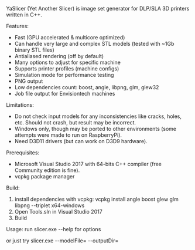 YaSlicer (Yet Another Slicer) is image set generator for DLP/SLA 3D printers written in C++.

Features:
- Fast (GPU accelerated & multicore optimized)
- Can handle very large and complex STL models (tested with ~1Gb binary STL files)
- Antialiased rendering (off by default)
- Many options to adjust for specific machine
- Supports printer profiles (machine configs)
- Simulation mode for performance testing
- PNG output
- Low dependencies count: boost, angle, libpng, glm, glew32
- Job file output for Envisiontech machines

Limitations:
- Do not check input models for any inconsistencies like cracks, holes, etc. Should not crash, but result may be incorrect.
- Windows only, though may be ported to other environments (some attempts were made to run on RaspberryPi).
- Need D3D11 drivers (but can work on D3D9 hardware).

Prerequisites:
- Microsoft Visual Studio 2017 with 64-bits C++ compiler (free Community edition is fine).
- vcpkg package manager

Build:
1. install dependencies with vcpkg:
vcpkg install angle boost glew glm libpng --triplet x64-windows
2. Open Tools.sln in Visual Studio 2017 
3. Build

Usage:
run slicer.exe --help for options

or just try
slicer.exe --modelFile=<your stl file> --outputDir=<your output directory>